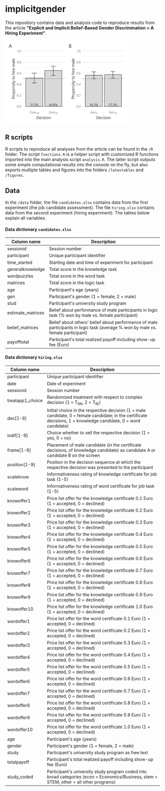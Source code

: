 # implicitgender

This repository contains data and analysis code to reproduce results from the article **"Explicit and Implicit Belief-Based Gender Discrimination = A Hiring Experiment"**.

<p align="left">
<img src="figures/barplot_complex_gender_ult.png" width="400">
</p>

## R scripts

R scripts to reproduce all analyses from the article can be found in the `/R` folder. The script `functions.R` is a helper script with customized R functions imported into the main analysis script `analysis.R`. The latter script outputs some simple computational results into the console on the fly, but also exports multiple tables and figures into the folders `/latextables` and `/figures`.

## Data

In the `/data` folder, the file `candidates.xlsx` contains data from the first experiment (the job candidate assessment). The file `hiring.xlsx` contains data from the second experiment (hiring experiment). The tables below explain all variables. 

#### Data dictionary `candidates.xlsx`


Column name                 | Description                                            
-----------------------------|-----------------------------------------------------------
sessionid                   | Session number   
participant                 | Unique participant identifier   
time_started                | Starting date and time of experiment for participant
generalknowledge            | Total score in the knowledge task
wordpuzzles                 | Total score in the word task                           
matrices                    | Total score in the logic task                           
age                         | Participant's age (years)  
gen                         | Participant's gender (1 = female; 2 = male)
stud                        | Participant's university study program
estimate_matrices           | Belief about performance of male participants in logic task (% won by male vs. female participant)
belief_matrices             | Belief about others' belief about performance of male participants in logic task (average % won by male vs. female participant)
payofftotal                 | Participant's total realized payoff including show-up fee (Euro)

#### Data dictionary `hiring.xlsx`

Column name                   | Description                                            
------------------------------|-----------------------------------------------------------
participant                   | Unique participant identifier   
date                          | Date of experiment
sessionid                     | Session number
treatapp1_choice              | Randomized treatment with respect to complex decision (1 = T<sub>fW</sub>, 2 = T<sub>fK</sub>)
dec[1-9]                      | Initial choice in the respective decision (1 = male candidate, 0 = female candidate; in the certificate decisions, 1 = knowledge candidate, 0 = word candidate)
indif[1-9]                    | Choice whether to sell the respective decision (1 = yes, 0 = no)
frame[1-9]                    | Placement of male candidate (in the certificate decisions, of knowledge candidate) as candidate A or candidate B on the screen
position[1-9]                 | Position in the decision sequence at which the respective decision was presented to the participant
scaleknow                     | Informativeness rating of knowledge certificate for job task (1-5)
scaleword                     | Informativeness rating of word certificate for job task (1-5)
knowoffer1                    | Price list offer for the knowledge certificate 0.1 Euro (1 = accepted, 0 = declined)
knowoffer2                    | Price list offer for the knowledge certificate 0.2 Euro (1 = accepted, 0 = declined)
knowoffer3                    | Price list offer for the knowledge certificate 0.3 Euro (1 = accepted, 0 = declined)
knowoffer4                    | Price list offer for the knowledge certificate 0.4 Euro (1 = accepted, 0 = declined)
knowoffer5                    | Price list offer for the knowledge certificate 0.5 Euro (1 = accepted, 0 = declined)
knowoffer6                    | Price list offer for the knowledge certificate 0.6 Euro (1 = accepted, 0 = declined)
knowoffer7                    | Price list offer for the knowledge certificate 0.7 Euro (1 = accepted, 0 = declined)
knowoffer8                    | Price list offer for the knowledge certificate 0.8 Euro (1 = accepted, 0 = declined)
knowoffer9                    | Price list offer for the knowledge certificate 0.9 Euro (1 = accepted, 0 = declined)
knowoffer10                   | Price list offer for the knowledge certificate 1.0 Euro (1 = accepted, 0 = declined)
wordoffer1                    | Price list offer for the word certificate 0.1 Euro (1 = accepted, 0 = declined)
wordoffer2                    | Price list offer for the word certificate 0.2 Euro (1 = accepted, 0 = declined)
wordoffer3                    | Price list offer for the word certificate 0.3 Euro (1 = accepted, 0 = declined)
wordoffer4                    | Price list offer for the word certificate 0.4 Euro (1 = accepted, 0 = declined)
wordoffer5                    | Price list offer for the word certificate 0.5 Euro (1 = accepted, 0 = declined)
wordoffer6                    | Price list offer for the word certificate 0.6 Euro (1 = accepted, 0 = declined)
wordoffer7                    | Price list offer for the word certificate 0.7 Euro (1 = accepted, 0 = declined)
wordoffer8                    | Price list offer for the word certificate 0.8 Euro (1 = accepted, 0 = declined)
wordoffer9                    | Price list offer for the word certificate 0.9 Euro (1 = accepted, 0 = declined)
wordoffer10                   | Price list offer for the word certificate 1.0 Euro (1 = accepted, 0 = declined)
age                           | Participant's age (years) 
gender                        | Participant's gender (1 = female, 2 = male)
study                         | Participant's university study program as free text
totalpayoff                   | Participant's total realized payoff including show-up fee (Euro)
study_coded                   | Participant's university study program coded into broad categories (econ = Economics/Business, stem = STEM, other = all other programs)

